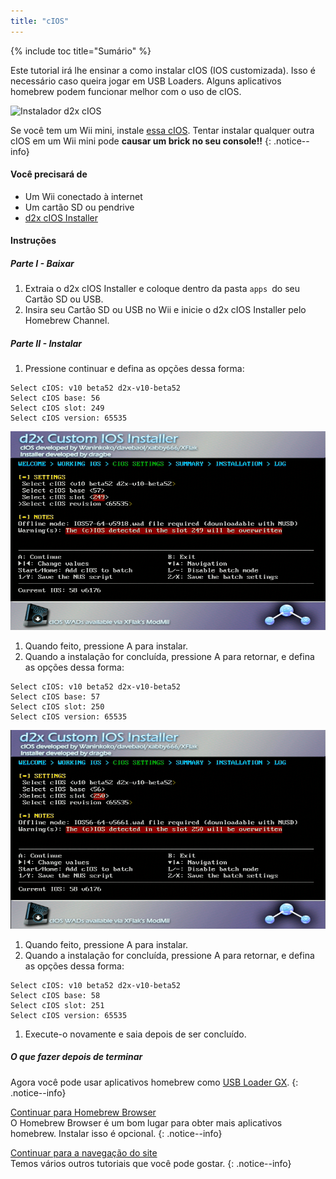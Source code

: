 ```yaml
---
title: "cIOS"
---
```


{% include toc title="Sumário" %}

Este tutorial irá lhe ensinar a como instalar cIOS (IOS customizada). Isso é necessário caso queira jogar em USB Loaders. Alguns aplicativos homebrew podem funcionar melhor com o uso de cIOS.

![Instalador d2x cIOS](/images/cIOS.png)

Se você tem um Wii mini, instale [essa cIOS](cios-mini). Tentar instalar qualquer outra cIOS em um Wii mini pode **causar um brick no seu console!!**
{: .notice--info}

#### Você precisará de

* Um Wii conectado à internet
* Um cartão SD ou pendrive
* [d2x cIOS Installer](https://sites.google.com/site/completesg/backup-launchers/installation/d2x-cIOS-Installer-Wii.zip?attredirects=0&d=1)

#### Instruções

##### Parte I - Baixar

1. Extraia o d2x cIOS Installer e coloque dentro da pasta `apps `do seu Cartão SD ou USB.
1. Insira seu Cartão SD ou USB no Wii e inicie o d2x cIOS Installer pelo Homebrew Channel.

##### Parte II - Instalar

1. Pressione continuar e defina as opções dessa forma:
```
Select cIOS: v10 beta52 d2x-v10-beta52
Select cIOS base: 56
Select cIOS slot: 249
Select cIOS version: 65535
```
![Instalar cIOS 249](/images/Wii/Install249.png)
1. Quando feito, pressione A para instalar.
1. Quando a instalação for concluída, pressione A para retornar, e defina as opções dessa forma:
```
Select cIOS: v10 beta52 d2x-v10-beta52
Select cIOS base: 57
Select cIOS slot: 250
Select cIOS version: 65535
```
![Instalar cIOS 250](/images/Wii/Install250.png)
1. Quando feito, pressione A para instalar.
1. Quando a instalação for concluída, pressione A para retornar, e defina as opções dessa forma:
```
Select cIOS: v10 beta52 d2x-v10-beta52
Select cIOS base: 58
Select cIOS slot: 251
Select cIOS version: 65535
```
1. Execute-o novamente e saia depois de ser concluído.

##### O que fazer depois de terminar

Agora você pode usar aplicativos homebrew como [USB Loader GX](usbloadergx).
{: .notice--info}

[Continuar para Homebrew Browser](hbb)<br> O Homebrew Browser é um bom lugar para obter mais aplicativos homebrew. Instalar isso é opcional.
{: .notice--info}

[Continuar para a navegação do site](site-navigation)<br> Temos vários outros tutoriais que você pode gostar.
{: .notice--info}
